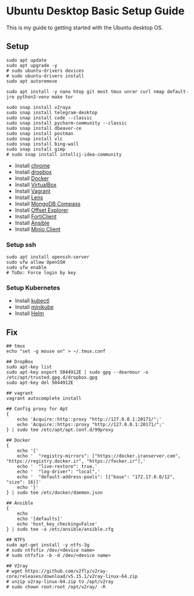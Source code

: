 # Ubuntu Desktop Basic Setup Guide

This is my guide to getting started with the Ubuntu desktop OS.

## Setup

```shell
sudo apt update
sudo apt upgrade -y
# sudo ubuntu-drivers devices
# sudo ubuntu-drivers install
sudo apt autoremove

sudo apt install -y nano htop git most tmux unrar curl nmap default-jre python3-venv make tor

sudo snap install v2raya
sudo snap install telegram-desktop
sudo snap install code --classic
sudo snap install pycharm-community --classic
sudo snap install dbeaver-ce
sudo snap install postman
sudo snap install vlc
sudo snap install bing-wall
sudo snap install gimp
# sudo snap install intellij-idea-community
```

* Install [chrome](https://www.google.com/chrome/)
* Install [dropbox](https://www.dropbox.com/install-linux)
* Install [Docker](https://docs.docker.com/engine/install/ubuntu/)
* Install [VirtualBox](https://www.virtualbox.org/wiki/Linux_Downloads)
* Install [Vagrant](https://developer.hashicorp.com/vagrant/downloads?product_intent=vagrant)
* Install [Lens](https://docs.k8slens.dev/getting-started/install-lens/#installation-options-on-linux)
* Install [MongoDB Compass](https://www.mongodb.com/docs/compass/master/install/)
* Install [Offset Explorer](https://www.kafkatool.com/download.html)
* Install [FortiClient](https://www.fortinet.com/support/product-downloads#download-vpn-only)
* Install [Ansible](https://docs.ansible.com/ansible/latest/installation_guide/installation_distros.html#installing-ansible-on-ubuntu)
* Install [Minio Client](https://min.io/docs/minio/linux/reference/minio-mc.html)

### Setup ssh

```shell
sudo apt install openssh-server
sudo ufw allow OpenSSH
sudo ufw enable
# ToDo: Force login by key
```

### Setup Kubernetes

* Install [kubectl](https://kubernetes.io/docs/tasks/tools/install-kubectl-linux/)
* Install [minikube](https://minikube.sigs.k8s.io/docs/start/)
* Install [Helm](https://helm.sh/docs/intro/install/#from-apt-debianubuntu)

## Fix

```shell
## tmux
echo "set -g mouse on" > ~/.tmux.conf

## DropBox
sudo apt-key list
sudo apt-key export 5044912E | sudo gpg --dearmour -o /etc/apt/trusted.gpg.d/dropbox.gpg
sudo apt-key del 5044912E

## vagrant
vagrant autocomplete install

## Config proxy for Apt
{
    echo 'Acquire::http::proxy "http://127.0.0.1:20171/";'
    echo 'Acquire::https::proxy "http://127.0.0.1:20171/";'
} | sudo tee /etc/apt/apt.conf.d/99proxy

## Docker
{
    echo '{'
    echo '  "registry-mirrors": ["https://docker.iranserver.com", "https://registry.docker.ir", "https://focker.ir"],'
    echo '  "live-restore": true,'
    echo '  "log-driver": "local",'
    echo '  "default-address-pools": [{"base": "172.17.0.0/12", "size": 16}]'
    echo '}'
} | sudo tee /etc/docker/daemon.json

## Ansible
{
    echo
    echo '[defaults]'
    echo 'host_key_checking=False'
} | sudo tee -a /etc/ansible/ansible.cfg

## NTFS
sudo apt-get install -y ntfs-3g
# sudo ntfsfix /dev/<device name>
# sudo ntfsfix -b -d /dev/<device name>

## V2ray
# wget https://github.com/v2fly/v2ray-core/releases/download/v5.15.1/v2ray-linux-64.zip
# unzip v2ray-linux-64.zip to /opt/v2ray
# sudo chown root:root /opt/v2ray/ -R
```

